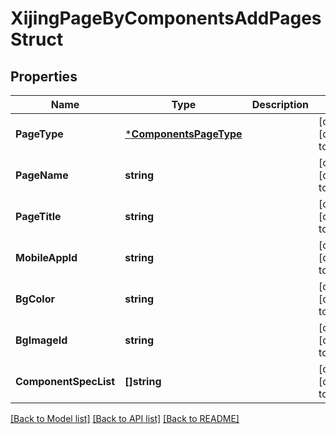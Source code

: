 # XijingPageByComponentsAddPagesStruct

## Properties
Name | Type | Description | Notes
------------ | ------------- | ------------- | -------------
**PageType** | [***ComponentsPageType**](ComponentsPageType.md) |  | [optional] [default to null]
**PageName** | **string** |  | [optional] [default to null]
**PageTitle** | **string** |  | [optional] [default to null]
**MobileAppId** | **string** |  | [optional] [default to null]
**BgColor** | **string** |  | [optional] [default to null]
**BgImageId** | **string** |  | [optional] [default to null]
**ComponentSpecList** | **[]string** |  | [optional] [default to null]

[[Back to Model list]](../README.md#documentation-for-models) [[Back to API list]](../README.md#documentation-for-api-endpoints) [[Back to README]](../README.md)


